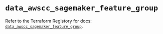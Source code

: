 # `data_awscc_sagemaker_feature_group`

Refer to the Terraform Registory for docs: [`data_awscc_sagemaker_feature_group`](https://registry.terraform.io/providers/hashicorp/awscc/0.70.0/docs/data-sources/sagemaker_feature_group).
